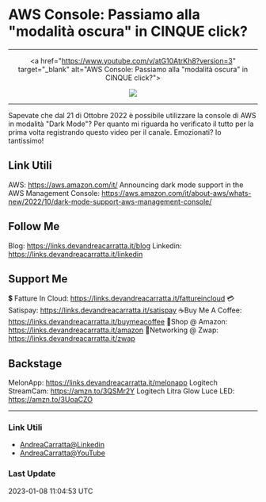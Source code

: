 # AWS Console: Passiamo alla "modalità oscura" in CINQUE click?
 
<hr />
 
<div align="center">

<a href="https://www.youtube.com/v/atG10AtrKh8?version=3" target="_blank" alt="AWS Console: Passiamo alla "modalità oscura" in CINQUE click?">

<img src="https://img.youtube.com/vi/atG10AtrKh8/0.jpg" />

</a>

</div>
 
<hr />
 
Sapevate che dal 21 di Ottobre 2022 è possibile utilizzare la console di AWS in modalità "Dark Mode"?  Per quanto mi riguarda ho verificato il tutto per la prima volta registrando questo video per il canale. Emozionati? Io tantissimo!


## Link Utili
AWS: https://aws.amazon.com/it/
Announcing dark mode support in the AWS Management Console: https://aws.amazon.com/it/about-aws/whats-new/2022/10/dark-mode-support-aws-management-console/


## Follow Me

Blog: https://links.devandreacarratta.it/blog 
Linkedin: https://links.devandreacarratta.it/linkedin


## Support Me

💲 Fatture In Cloud: https://links.devandreacarratta.it/fattureincloud
💳Satispay: https://links.devandreacarratta.it/satispay
☕Buy Me A Coffee: https://links.devandreacarratta.it/buymeacoffee
🛒Shop @ Amazon: https://links.devandreacarratta.it/amazon
🤝Networking @ Zwap: https://links.devandreacarratta.it/zwap



## Backstage
MelonApp: https://links.devandreacarratta.it/melonapp
Logitech StreamCam: https://amzn.to/3QSMr2Y
Logitech Litra Glow Luce LED: https://amzn.to/3UoaCZO
 
<hr />
 
### Link Utili
- [AndreaCarratta@Linkedin](https://links.devandreacarratta.it/linkedin)
- [AndreaCarratta@YouTube](https://links.devandreacarratta.it/youtube)
### Last Update
2023-01-08 11:04:53 UTC
